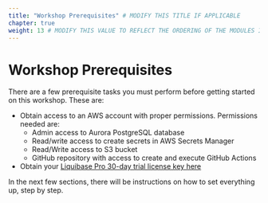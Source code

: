 ```yaml
---
title: "Workshop Prerequisites" # MODIFY THIS TITLE IF APPLICABLE
chapter: true
weight: 13 # MODIFY THIS VALUE TO REFLECT THE ORDERING OF THE MODULES IF APPLICABLE
---
```


# Workshop Prerequisites

There are a few prerequisite tasks you must perform before getting started on this workshop. These are: 

- Obtain access to an AWS account with proper permissions. Permissions needed are:
    - Admin access to Aurora PostgreSQL database
    - Read/write access to create secrets in AWS Secrets Manager
    - Read/Write access to S3 bucket 
    - GitHub repository with access to create and execute GitHub Actions
- Obtain your [Liquibase Pro 30-day trial license key here](https://www.liquibase.com/trial)

In the next few sections, there will be instructions on how to set everything up, step by step.
